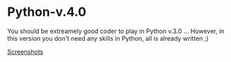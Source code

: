 # Python-v.4.0

You should be extreamely good coder to play in Python v.3.0 ... 
However, in this version you don't need any skills in Python, all is already written ;)

[Screenshots](*.jpg)
